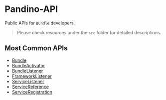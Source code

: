 # Pandino-API

Public APIs for `Bundle` developers.

> Please check resources under the `src` folder for detailed descriptions.

## Most Common APIs

- [Bundle](./src/bundle/bundle.ts)
- [BundleActivator](./src/bundle/bundle-activator.ts)
- [BundleListener](./src/bundle/bundle-listener.ts)
- [FrameworkListener](./src/framework/framework-listener.ts)
- [ServiceListener](./src/service/service-listener.ts)
- [ServiceReference](./src/service/service-reference.ts)
- [ServiceRegistration](./src/service/service-registration.ts)
